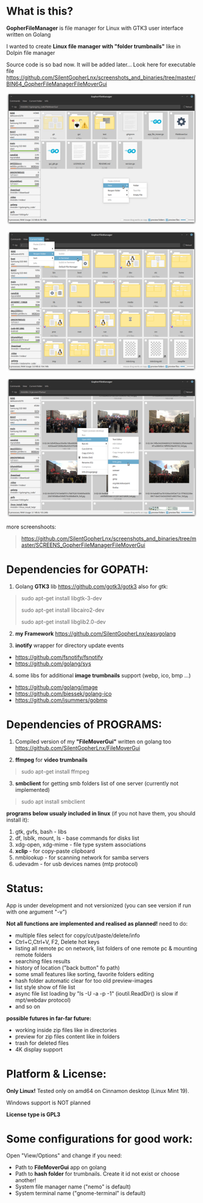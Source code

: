 # What is this?
**GopherFileManager** is file manager for Linux with GTK3 user interface written on Golang

I wanted to create **Linux file manager with "folder trumbnails"** like in Dolpin file manager

Source code is so bad now. It will be added later... Look here for executable file https://github.com/SilentGopherLnx/screenshots_and_binaries/tree/master/BIN64_GopherFileManagerFileMoverGui

![screenshot](https://github.com/SilentGopherLnx/screenshots_and_binaries/blob/master/SCREENS_GopherFileManagerFileMoverGui/manager_01.png)

![screenshot](https://github.com/SilentGopherLnx/screenshots_and_binaries/blob/master/SCREENS_GopherFileManagerFileMoverGui/manager_02.png)

![screenshot](https://github.com/SilentGopherLnx/screenshots_and_binaries/blob/master/SCREENS_GopherFileManagerFileMoverGui/manager_03.png)

more screenshoots:
> https://github.com/SilentGopherLnx/screenshots_and_binaries/tree/master/SCREENS_GopherFileManagerFileMoverGui

# Dependencies for GOPATH:
1) Golang **GTK3** lib
https://github.com/gotk3/gotk3
also for gtk:
> sudo apt-get install libgtk-3-dev
>
> sudo apt-get install libcairo2-dev
>
> sudo apt-get install libglib2.0-dev
2) **my Framework**
https://github.com/SilentGopherLnx/easygolang

3) **inotify** wrapper for directory update events
- https://github.com/fsnotify/fsnotify
- https://github.com/golang/sys

4) some libs for additional **image trumbnails** support (webp, ico, bmp ...)
- https://github.com/golang/image
- https://github.com/biessek/golang-ico
- https://github.com/jsummers/gobmp

# Dependencies of PROGRAMS:
1) Compiled version of my **"FileMoverGui"** written on golang too
https://github.com/SilentGopherLnx/FileMoverGui

2) **ffmpeg** for **video trumbnails**
> sudo apt-get install ffmpeg

3) **smbclient** for getting smb folders list of one server (currently not implemented)
> sudo apt install smbclient

**programs below usualy included in linux** (if you not have them, you should install it):
1) gtk, gvfs, bash - libs
2) df, lsblk, mount, ls - base commands for disks list
3) xdg-open, xdg-mime - file type system associations
4) **xclip** - for copy-paste clipboard
5) nmblookup - for scanning network for samba servers
6) udevadm - for usb devices names (mtp protocol)

# Status:
App is under development and not versionized (you can see version if run with one argument "-v")

**Not all functions are implemented and realised as planned!** need to do:
- multiple files select for copy/cut/paste/delete/info
- Ctrl+C,Ctrl+V, F2, Delete hot keys
- listing all remote pc on network, list folders of one remote pc & mounting remote folders
- searching files results
- history of location ("back button" fo path)
- some small features like sorting, favorite folders editing
- hash folder automatic clear for too old preview-images
- list style show of file list
- async file list loading by "ls -U -a -p -1" (ioutil.ReadDir() is slow if mpt/webdav protocol)
- and so on

**possible futures in far-far future:**
- working inside zip files like in directories
- preview for zip files content like in folders
- trash for deleted files
- 4K display support


# Platform & License:
**Only Linux!** Tested only on amd64 on Cinnamon desktop (Linux Mint 19).

Windows support is NOT planned

**License type is GPL3**

# Some configurations for good work:
Open "View/Options" and change if you need:
 - Path to **FileMoverGui** app on golang
 - Path to **hash folder** for trumbnails. Create it id not exist or choose another! 
 - System file manager name ("nemo" is default)
 - System terminal name ("gnome-terminal" is default)
